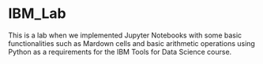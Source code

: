 # IBM_Lab
This is a lab when we implemented Jupyter Notebooks with some basic functionalities such as Mardown cells and basic arithmetic operations using Python as a requirements for the IBM Tools for Data Science course.

